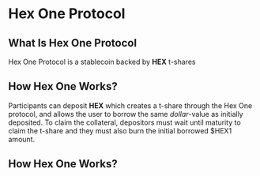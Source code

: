 # Hex One Protocol

## What Is Hex One Protocol

Hex One Protocol is a stablecoin backed by __HEX__ t-shares

## How Hex One Works?

Participants can deposit __HEX__ which creates a t-share through the Hex One protocol, and allows the user to borrow the same _dollar_-value as initially deposited. To claim the collateral, depositors must wait until maturity to claim the t-share and they must also burn the initial borrowed $HEX1 amount.

## How Hex One Works?
